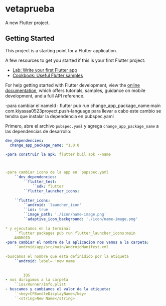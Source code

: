 # vetaprueba

A new Flutter project.

## Getting Started

This project is a starting point for a Flutter application.

A few resources to get you started if this is your first Flutter project:

- [Lab: Write your first Flutter app](https://docs.flutter.dev/get-started/codelab)
- [Cookbook: Useful Flutter samples](https://docs.flutter.dev/cookbook)

For help getting started with Flutter development, view the
[online documentation](https://docs.flutter.dev/), which offers tutorials,
samples, guidance on mobile development, and a full API reference.


-para cambiar el nameId : flutter pub run change_app_package_name:main com.kiyasaa0523proyect.push-language
para llevar a cabo este cambio se tendra que instalar la dependencia en pubspec.yaml 

Primero, abre el archivo `pubspec.yaml` y agrega `change_app_package_name` a las dependencias de desarrollo:

```yaml
dev_dependencies:
  change_app_package_name: ^1.0.0
  
-para construir la apk: flutter buil apk --name



-para cambiar icono de la app en ¨pupspec.yaml
    ´´dev_dependencies:
        ´´flutter_test:
            ´´sdk: flutter
        ´´flutter_launcher_icons:
        
    ´´flutter_icons:
        ´´android: 'launcher_icon'
        ´´ios: true
        ´´image_path: './icon/name-image.png'
        ´´adaptive_icon_background: './icon/name-image.png'
        
* y ejecutamos en la terminal 
    ´´flutter packages pub run flutter_launcher_icons:main
    ANDROID
-para cambiar el nombre de la aplicacion nos vamos a la carpeta:
    ´´android/app/src/main/AndroidManifest.xml
    
-buscamos el nombre que esta definidido por la etiqueta 
    ´´android: label= 'new name'
    
    
        IOS
- nos dirigimos a la carpeta     
    ´´ios/Runner/Info.plist
- buscamos y cambiamos el valor de la etiqueta:
    ´´<key>CFBundleDisplayName</key>
    ´´<string>New Name</string>



